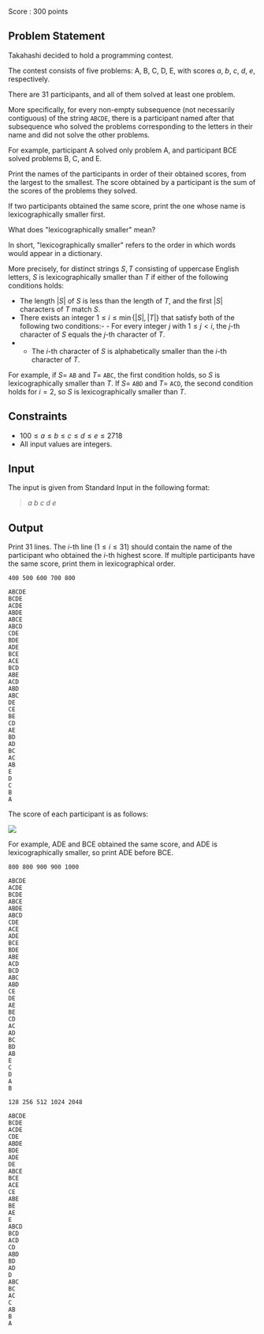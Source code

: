Score : $300$ points

## Problem Statement

Takahashi decided to hold a programming contest.

The contest consists of five problems: A, B, C, D, E, with scores $a$, $b$, $c$, $d$, $e$, respectively.

There are $31$ participants, and all of them solved at least one problem.

More specifically, for every non-empty subsequence (not necessarily contiguous) of the string `ABCDE`, there is a participant named after that subsequence who solved the problems corresponding to the letters in their name and did not solve the other problems.

For example, participant A solved only problem A, and participant BCE solved problems B, C, and E.

Print the names of the participants in order of their obtained scores, from the largest to the smallest.
The score obtained by a participant is the sum of the scores of the problems they solved.

If two participants obtained the same score, print the one whose name is lexicographically smaller first.

What does "lexicographically smaller" mean?

In short, "lexicographically smaller" refers to the order in which words would appear in a dictionary.

More precisely, for distinct strings $S,T$ consisting of uppercase English letters, $S$ is lexicographically smaller than $T$ if either of the following conditions holds:

- The length $|S|$ of $S$ is less than the length of $T$, and the first $|S|$ characters of $T$ match $S$.
- There exists an integer $1\leq i\leq\min\{ |S|,|T|\}$ that satisfy both of the following two conditions:-   - For every integer $j$ with $1\leq j\lt i$, the $j$-th character of $S$ equals the $j$-th character of $T$.
-   - The $i$-th character of $S$ is alphabetically smaller than the $i$-th character of $T$.

For example, if $S=$ `AB` and $T=$ `ABC`, the first condition holds, so $S$ is lexicographically smaller than $T$.
If $S=$ `ABD` and $T=$ `ACD`, the second condition holds for $i=2$, so $S$ is lexicographically smaller than $T$.

## Constraints

- $100\leq a\leq b\leq c\leq d\leq e\leq 2718$
- All input values are integers.

## Input

The input is given from Standard Input in the following format:

> $a$ $b$ $c$ $d$ $e$

## Output

Print $31$ lines.
The $i$-th line $(1\leq i\leq 31)$ should contain the name of the participant who obtained the $i$-th highest score.
If multiple participants have the same score, print them in lexicographical order.

```input1
400 500 600 700 800
```

```output1
ABCDE
BCDE
ACDE
ABDE
ABCE
ABCD
CDE
BDE
ADE
BCE
ACE
BCD
ABE
ACD
ABD
ABC
DE
CE
BE
CD
AE
BD
AD
BC
AC
AB
E
D
C
B
A
```

The score of each participant is as follows:

![](https://img.atcoder.jp/abc384/4dac80dfad9b0f66c75fec40eedb5e2d.png)

For example, ADE and BCE obtained the same score, and ADE is lexicographically smaller, so print ADE before BCE.

```input2
800 800 900 900 1000
```

```output2
ABCDE
ACDE
BCDE
ABCE
ABDE
ABCD
CDE
ACE
ADE
BCE
BDE
ABE
ACD
BCD
ABC
ABD
CE
DE
AE
BE
CD
AC
AD
BC
BD
AB
E
C
D
A
B
```

```input3
128 256 512 1024 2048
```

```output3
ABCDE
BCDE
ACDE
CDE
ABDE
BDE
ADE
DE
ABCE
BCE
ACE
CE
ABE
BE
AE
E
ABCD
BCD
ACD
CD
ABD
BD
AD
D
ABC
BC
AC
C
AB
B
A
```